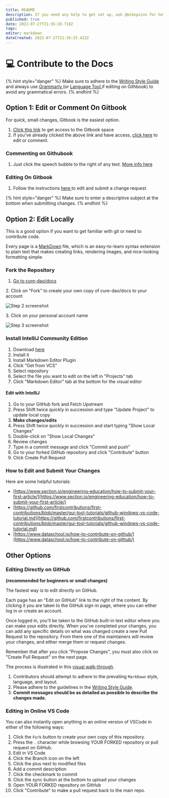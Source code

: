 ```yaml
---
title: README
description: If you need any help to get set up, ask @mikepsinn for help in the Discussions forum. I'd be happy to respond to any questions or have a video call with you.
published: true
date: 2022-07-27T21:35:28.718Z
tags: 
editor: markdown
dateCreated: 2022-07-27T21:35:25.422Z
---
```


# 💻 Contribute to the Docs

{% hint style="danger" %}
Make sure to adhere to the [Writing Style Guide](style-guide.md) and always use [Grammarly ](https://grammarly.com)(or [Language Tool ](https://languagetool.org)if editing on Githbook) to avoid any grammatical errors.
{% endhint %}

## Option 1: Edit or Comment On Gitbook

For quick, small changes, Gitbook is the easiest option.

1. [Click this link](https://app.gitbook.com/invite/5VrxfXthJ6nareW3125z/p0fM9cYNQCjl8W9EvAlb) to get access to the Gitbook space
2. If you've already clicked the above link and have access, [click here](https://app.gitbook.com/o/5VrxfXthJ6nareW3125z/s/ALpB7mDyBf0ce3vSyslF/) to edit or comment.

### Commenting on Githubook

1. Just click the speech bubble to the right of any text. [More info here](https://docs.gitbook.com/collaboration/comments)

### Editing On Gitbook

1. Follow the instructions [here ](https://docs.gitbook.com/editing-content/editing-pages/change-requests#creating-a-change-request)to edit and submit a change request.

{% hint style="danger" %}
Make sure to enter a descriptive subject at the bottom when submitting changes.
{% endhint %}

## Option 2: Edit Locally

This is a good option if you want to get familiar with git or need to contribute code.

Every page is a [MarkDown](https://guides.github.com/features/mastering-markdown/) file, which is an easy-to-learn syntax extension to plain text that makes creating links, rendering images, and nice-looking formatting simple.

### Fork the Repository

1. [Go to cure-dao/docs](https://github.com/cure-dao/docs)

2\. Click on "Fork" to create your own copy of cure-dao/docs to your account

![Step 2 screenshot](https://images.tango.us/public/screenshot\_82ba05a9-3700-4493-a2b1-bcafb8638640?crop=focalpoint\&fit=crop\&fp-x=0.8614\&fp-y=0.1040\&fp-z=3.0214\&w=1200\&mark-w=0.2\&mark-pad=0\&mark64=aHR0cHM6Ly9pbWFnZXMudGFuZ28udXMvc3RhdGljL21hZGUtd2l0aC10YW5nby13YXRlcm1hcmsucG5n\&ar=1814%3A904)

3\. Click on your personal account name

![Step 3 screenshot](https://images.tango.us/public/screenshot\_6d9d3f57-7899-446d-8e1e-f4863b28b864?crop=focalpoint\&fit=crop\&fp-x=0.4956\&fp-y=0.2633\&fp-z=1.9253\&w=1200\&mark-w=0.2\&mark-pad=0\&mark64=aHR0cHM6Ly9pbWFnZXMudGFuZ28udXMvc3RhdGljL21hZGUtd2l0aC10YW5nby13YXRlcm1hcmsucG5n\&ar=1814%3A904)

### Install IntelliJ Community Edition

1. Download [here](https://www.jetbrains.com/idea/download/#section=windows)
2. Install it
3. Install Markdown Editor Plugin
4. Click "Get from VCS"
5. Select repository
6. Select the file you want to edit on the left in "Projects" tab
7. Click "Markdown Editor" tab at the bottom for the visual editor

#### Edit with IntelliJ

1. Go to your GitHub fork and Fetch Upstream
2. Press Shift twice quickly in succession and type "Update Project" to update local copy
3. **Make changes/edits**
4. Press Shift twice quickly in succession and start typing "Show Local Changes"
5. Double-click on "Show Local Changes"
6. Review changes
7. Type in a commit message and click "Commit and push"
8. Go to your forked GitHub repository and click "Contribute" button
9. Click Create Pull Request

### How to Edit and Submit Your Changes

Here are some helpful tutorials:

* [https://www.section.io/engineering-education/how-to-submit-your-first-article/](https://www.section.io/engineering-education/how-to-submit-your-first-article/)
* [https://github.com/firstcontributions/first-contributions/blob/master/gui-tool-tutorials/github-windows-vs-code-tutorial.md](https://github.com/firstcontributions/first-contributions/blob/master/gui-tool-tutorials/github-windows-vs-code-tutorial.md)
* [https://www.dataschool.io/how-to-contribute-on-github/](https://www.dataschool.io/how-to-contribute-on-github/)

## Other Options

### Editing Directly on GitHub

**(recommended for beginners or small changes)**

The fastest way is to edit directly on GitHub.

Each page has an "Edit on GitHub" link to the right of the content. By clicking it you are taken to the GitHub sign-in page, where you can either log in or create an account.

Once logged in, you'll be taken to the GitHub built-in text editor where you can make your edits directly. When you've completed your changes, you can add any specific details on what was changed create a new Pull Request to the repository. From there one of the maintainers will review your changes, and either merge them or request changes.

Remember that after you click "Propose Changes", you must also click on "Create Pull Request" on the next page.

The process is illustrated in this [visual walk-through](https://scribehow.com/shared/How\_to\_Write\_a\_Constitution\_In\_a\_Democratic\_Fashion\_\_XPpT\_GzCQC27ouEjEF2oXg).

1. Contributors should attempt to adhere to the prevailing `MarkDown` style, language, and layout.
2. Please adhere to the guidelines in the [Writing Style Guide](style-guide.md).
3. **Commit messages should be as detailed as possible to describe the changes made.**

### Editing in Online VS Code

You can also instantly open anything in an online version of VSCode in either of the following ways:

1. Click the `Fork` button to create your own copy of this repository.
2. Press the `.` character while browsing YOUR FORKED repository or pull request on GitHub.
3. Edit in VS Code
4. Click the Branch icon on the left
5. Click the plus next to modified files
6. Add a commit description
7. Click the checkmark to commit
8. Click the sync button at the bottom to upload your changes
9. Open YOUR FORKED repository on GitHub
10. Click "Contribute" to make a pull request back to the main repo.
